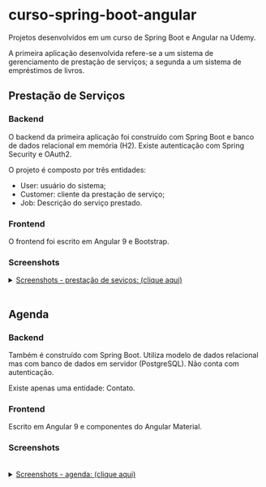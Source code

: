 # curso-spring-boot-angular

Projetos desenvolvidos em um curso de Spring Boot e Angular na Udemy.

A primeira aplicação desenvolvida refere-se a um sistema de gerenciamento de prestação de serviços; a segunda a um sistema de empréstimos de livros.

## Prestação de Serviços

### Backend

O backend da primeira aplicação foi construído com Spring Boot e banco de dados relacional em memória (H2). Existe autenticação com Spring Security e OAuth2.

O projeto é composto por três entidades:
* User: usuário do sistema;
* Customer: cliente da prestação de serviço;
* Job: Descrição do serviço prestado.

### Frontend 

O frontend foi escrito em Angular 9 e Bootstrap.

### Screenshots 

<details>
<summary><u>Screenshots - prestação de seviços: (clique aqui)</u></summary>
<div style="text-align:center">
<img src="https://i.imgur.com/8GclEbA.png" width="650px"/>
<img src="https://i.imgur.com/RanowEQ.png" width="650px"/>
<img src="https://i.imgur.com/7NoGKIL.png" width="650px"/>
<img src="https://i.imgur.com/QzIr7jO.png" width="650px"/>
</div>
</details>
<br>

## Agenda

### Backend

Também é construído com Spring Boot. Utiliza modelo de dados relacional mas com banco de dados em servidor (PostgreSQL). Não conta com autenticação.

Existe apenas uma entidade: Contato.

### Frontend

Escrito em Angular 9 e componentes do Angular Material.

### Screenshots

<br>
<details>
  <summary><u>Screenshots - agenda: (clique aqui)</u></summary>
<div style="text-align:center">
<img src="https://i.imgur.com/8vTQN5x.png" width="650px"/>
<img src="https://i.imgur.com/wedHJik.png" width="650px"/>
</div>
</details>
<br>

